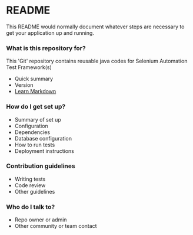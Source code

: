 # README #

This README would normally document whatever steps are necessary to get your application up and running.

### What is this repository for? ###

This 'Git' repository contains reusable java codes for Selenium Automation Test Framework(s)  

* Quick summary
* Version
* [Learn Markdown](https://bitbucket.org/tutorials/markdowndemo)

### How do I get set up? ###

* Summary of set up
* Configuration
* Dependencies
* Database configuration
* How to run tests
* Deployment instructions

### Contribution guidelines ###

* Writing tests
* Code review
* Other guidelines

### Who do I talk to? ###

* Repo owner or admin
* Other community or team contact